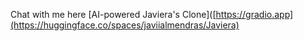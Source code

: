 Chat with me here [AI-powered Javiera's Clone]([https://gradio.app](https://huggingface.co/spaces/javiialmendras/Javiera)
